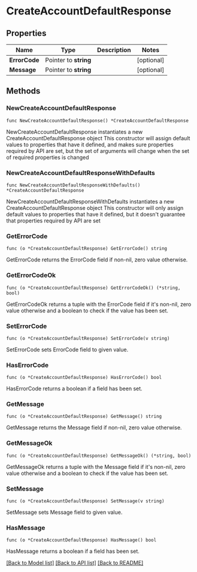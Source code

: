 # CreateAccountDefaultResponse

## Properties

Name | Type | Description | Notes
------------ | ------------- | ------------- | -------------
**ErrorCode** | Pointer to **string** |  | [optional] 
**Message** | Pointer to **string** |  | [optional] 

## Methods

### NewCreateAccountDefaultResponse

`func NewCreateAccountDefaultResponse() *CreateAccountDefaultResponse`

NewCreateAccountDefaultResponse instantiates a new CreateAccountDefaultResponse object
This constructor will assign default values to properties that have it defined,
and makes sure properties required by API are set, but the set of arguments
will change when the set of required properties is changed

### NewCreateAccountDefaultResponseWithDefaults

`func NewCreateAccountDefaultResponseWithDefaults() *CreateAccountDefaultResponse`

NewCreateAccountDefaultResponseWithDefaults instantiates a new CreateAccountDefaultResponse object
This constructor will only assign default values to properties that have it defined,
but it doesn't guarantee that properties required by API are set

### GetErrorCode

`func (o *CreateAccountDefaultResponse) GetErrorCode() string`

GetErrorCode returns the ErrorCode field if non-nil, zero value otherwise.

### GetErrorCodeOk

`func (o *CreateAccountDefaultResponse) GetErrorCodeOk() (*string, bool)`

GetErrorCodeOk returns a tuple with the ErrorCode field if it's non-nil, zero value otherwise
and a boolean to check if the value has been set.

### SetErrorCode

`func (o *CreateAccountDefaultResponse) SetErrorCode(v string)`

SetErrorCode sets ErrorCode field to given value.

### HasErrorCode

`func (o *CreateAccountDefaultResponse) HasErrorCode() bool`

HasErrorCode returns a boolean if a field has been set.

### GetMessage

`func (o *CreateAccountDefaultResponse) GetMessage() string`

GetMessage returns the Message field if non-nil, zero value otherwise.

### GetMessageOk

`func (o *CreateAccountDefaultResponse) GetMessageOk() (*string, bool)`

GetMessageOk returns a tuple with the Message field if it's non-nil, zero value otherwise
and a boolean to check if the value has been set.

### SetMessage

`func (o *CreateAccountDefaultResponse) SetMessage(v string)`

SetMessage sets Message field to given value.

### HasMessage

`func (o *CreateAccountDefaultResponse) HasMessage() bool`

HasMessage returns a boolean if a field has been set.


[[Back to Model list]](../README.md#documentation-for-models) [[Back to API list]](../README.md#documentation-for-api-endpoints) [[Back to README]](../README.md)


